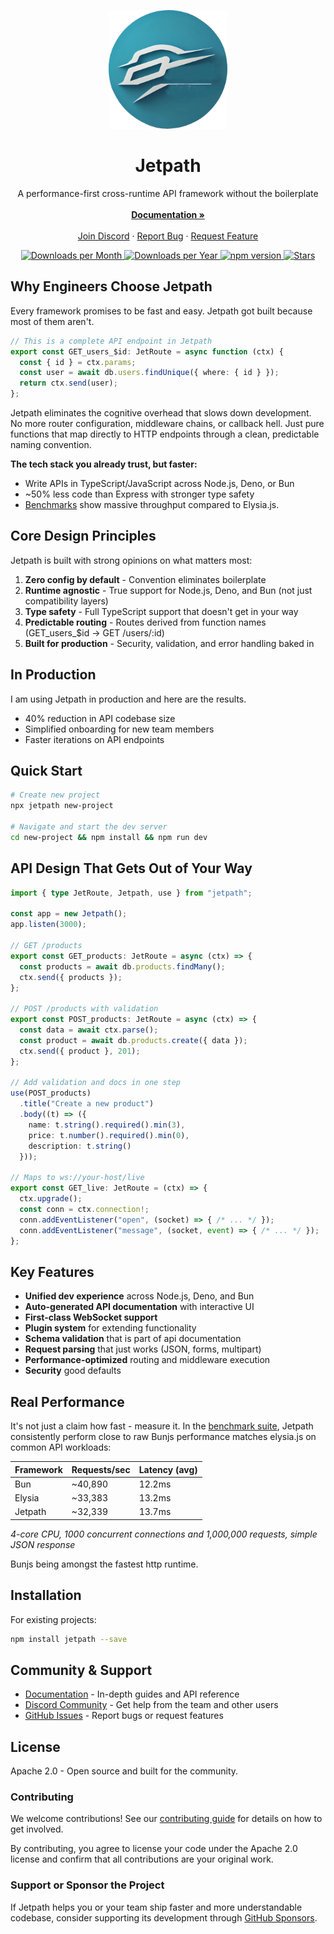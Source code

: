 <p align="center">
  <img src="https://github.com/CodeDynasty-dev/Jetpath/raw/main/icon.png" alt="Jetpath" width="190" height="190">
</p>

<h1 align="center">Jetpath</h1>

<p align="center">
  A performance-first cross-runtime API framework without the boilerplate
  <br/>
  <br/>
  <a href="https://jetpath.codedynasty.dev"><strong>Documentation »</strong></a>
  <br/>
  <br/>
  <a href="https://discord.gg/faqydQASTy">Join Discord</a>
  ·
  <a href="https://github.com/codedynasty-dev/jetpath/issues">Report Bug</a>
  ·
  <a href="https://github.com/codedynasty-dev/jetpath/issues">Request Feature</a>
</p>

<div align="center">
  <a href="https://npm-stat.com/charts.html?package=jetpath">
    <img src="https://img.shields.io/npm/dm/jetpath" alt="Downloads per Month"/>
  </a>
  <a href="https://npm-stat.com/charts.html?package=jetpath">
    <img src="https://img.shields.io/npm/dy/jetpath" alt="Downloads per Year"/>
  </a>
  <a href="https://badge.fury.io/js/jetpath">
    <img src="https://badge.fury.io/js/jetpath.svg" alt="npm version">
  </a>
  <a href="https://github.com/codedynasty-dev/jetpath">
    <img src="https://img.shields.io/github/stars/codedynasty-dev/jetpath?style=social" alt="Stars"/>
  </a>
</div>

## Why Engineers Choose Jetpath

Every framework promises to be fast and easy. Jetpath got built because most of them aren't.

```ts
// This is a complete API endpoint in Jetpath
export const GET_users_$id: JetRoute = async function (ctx) {
  const { id } = ctx.params;
  const user = await db.users.findUnique({ where: { id } });
  return ctx.send(user);
};
```

Jetpath eliminates the cognitive overhead that slows down development. No more router configuration, middleware chains, or callback hell. Just pure functions that map directly to HTTP endpoints through a clean, predictable naming convention.

**The tech stack you already trust, but faster:**
- Write APIs in TypeScript/JavaScript across Node.js, Deno, or Bun
- ~50% less code than Express with stronger type safety
- [Benchmarks](https://github.com/CodeDynasty-dev/jetpath-benchmark) show massive throughput compared to Elysia.js.

## Core Design Principles

Jetpath is built with strong opinions on what matters most:

1. **Zero config by default** - Convention eliminates boilerplate
2. **Runtime agnostic** - True support for Node.js, Deno, and Bun (not just compatibility layers)
3. **Type safety** - Full TypeScript support that doesn't get in your way
4. **Predictable routing** - Routes derived from function names (GET_users_$id → GET /users/:id)
5. **Built for production** - Security, validation, and error handling baked in

## In Production

I am using Jetpath in production and here are the results.
- 40% reduction in API codebase size
- Simplified onboarding for new team members
- Faster iterations on API endpoints

## Quick Start

```bash
# Create new project
npx jetpath new-project

# Navigate and start the dev server
cd new-project && npm install && npm run dev
```

## API Design That Gets Out of Your Way

```ts
import { type JetRoute, Jetpath, use } from "jetpath";

const app = new Jetpath();
app.listen(3000);

// GET /products
export const GET_products: JetRoute = async (ctx) => {
  const products = await db.products.findMany();
  ctx.send({ products });
};

// POST /products with validation
export const POST_products: JetRoute = async (ctx) => {
  const data = await ctx.parse();
  const product = await db.products.create({ data });
  ctx.send({ product }, 201);
};

// Add validation and docs in one step
use(POST_products)
  .title("Create a new product")
  .body((t) => ({
    name: t.string().required().min(3),
    price: t.number().required().min(0),
    description: t.string()
  }));

// Maps to ws://your-host/live
export const GET_live: JetRoute = (ctx) => {
  ctx.upgrade();
  const conn = ctx.connection!;
  conn.addEventListener("open", (socket) => { /* ... */ });
  conn.addEventListener("message", (socket, event) => { /* ... */ });
};
```

## Key Features

- **Unified dev experience** across Node.js, Deno, and Bun
- **Auto-generated API documentation** with interactive UI
- **First-class WebSocket support**
- **Plugin system** for extending functionality
- **Schema validation** that is part of api documentation
- **Request parsing** that just works (JSON, forms, multipart)
- **Performance-optimized** routing and middleware execution
- **Security** good defaults

## Real Performance

It's not just a claim how fast - measure it. In the [benchmark suite](hhttps://github.com/CodeDynasty-dev/jetpath-benchmark), Jetpath consistently perform close to raw Bunjs performance matches elysia.js on common API workloads:

| Framework | Requests/sec | Latency (avg)
|-----------|-------------|---------------|
| Bun   | ~40,890       | 12.2ms        |
| Elysia   | ~33,383       | 13.2ms         |
| Jetpath   | ~32,339      | 13.7ms         |

*4-core CPU, 1000 concurrent connections and 1,000,000 requests, simple JSON response*

Bunjs being amongst the fastest http runtime.

## Installation

For existing projects:

```bash
npm install jetpath --save
```

## Community & Support

- [Documentation](https://jetpath.codedynasty.dev) - In-depth guides and API reference
- [Discord Community](https://discord.gg/faqydQASTy) - Get help from the team and other users
- [GitHub Issues](https://github.com/codedynasty-dev/jetpath/issues) - Report bugs or request features

## License

Apache 2.0 - Open source and built for the community.

### Contributing

We welcome contributions! See our [contributing guide](https://github.com/CodeDynasty-dev/Jetpath/blob/main/contributing.md) for details on how to get involved.

By contributing, you agree to license your code under the Apache 2.0 license and confirm that all contributions are your original work.

### Support or Sponsor the Project

If Jetpath helps you or your team ship faster and more understandable codebase, consider supporting its development through [GitHub Sponsors](https://github.com/sponsors/CodeDynasty-dev).